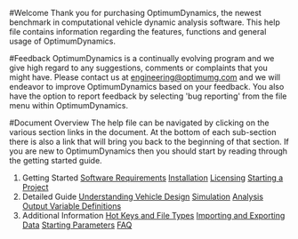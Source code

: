 #Welcome
Thank you for purchasing OptimumDynamics, the newest benchmark in computational vehicle dynamic analysis software. This help file contains information regarding the features, functions and general usage of OptimumDynamics.

#Feedback
OptimumDynamics is a continually evolving program and we give high regard to any suggestions, comments or complaints that you might have. Please contact us at engineering@optimumg.com and we will endeavor to improve OptimumDynamics based on your feedback. You also have the option to report feedback by selecting 'bug reporting' from the file menu within OptimumDynamics. 

#Document Overview
The help file can be navigated by clicking on the various section links in the document. At the bottom of each sub-section there is also a link that will bring you back to the beginning of that section. If you are new to OptimumDynamics then you should start by reading through the getting started guide.

1. Getting Started
    [Software Requirements](1_Getting_Started/1_Software_Requirements.md)
    [Installation](1_Getting_Started/2_Installation.md)
    [Licensing](1_Getting_Started/3_Licensing.md)
    [Starting a Project](1_Getting_Started/4_Starting_a_Project.md)
2. Detailed Guide
    [Understanding Vehicle Design](2_Detailed_Guide/1_Understanding_Vehicle_Design.md)
    [Simulation](2_Detailed_Guide/2_Simulation.md)
    [Analysis](2_Detailed_Guide/3_Analysis.md)
    [Output Variable Definitions](2_Detailed_Guide/4_Output_Variable_Definitions.md)
3. Additional Information
    [Hot Keys and File Types](3_Additional_Information/1_Hot_Keys_and_File_Types.md)
    [Importing and Exporting Data](3_Additional_Information/2_Importing_Exporting_Data.md)
    [Starting Parameters](3_Additional_Information/3_Starting_Parameters.md)
    [FAQ](3_Additional_Information/5_FAQ.md)
